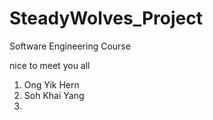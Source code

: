 # SteadyWolves_Project
Software Engineering Course

nice to meet you all
1. Ong Yik Hern
2. Soh Khai Yang
3.
